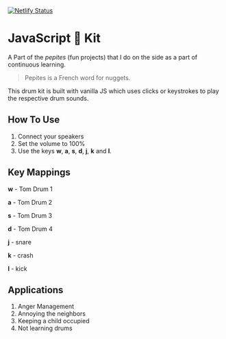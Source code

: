 [![Netlify Status](https://api.netlify.com/api/v1/badges/9edde39b-5436-42fe-b386-34a014641e44/deploy-status)](https://app.netlify.com/sites/mellow-sprinkles-fc02f5/deploys)

# JavaScript 🥁 Kit

A Part of the *pepites* (fun projects) that I do on the side as a part of continuous learning.

> Pepites is a French word for nuggets. 

This drum kit is built with vanilla JS which uses clicks or keystrokes to play the respective drum sounds.

## How To Use

1. Connect your speakers
2. Set the volume to 100%
3. Use the keys **w**, **a**, **s**, **d**, **j**, **k** and **l**.

## Key Mappings

**w** - Tom Drum 1

**a** - Tom Drum 2

**s** - Tom Drum 3

**d** - Tom Drum 4

**j** - snare

**k** - crash

**l** - kick

## Applications

1. Anger Management
2. Annoying the neighbors
3. Keeping a child occupied
4. Not learning drums

